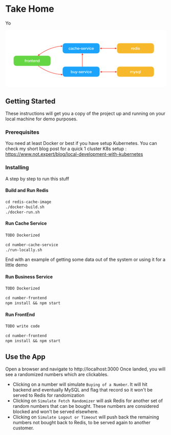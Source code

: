 # Take Home

Yo

![alt text](https://raw.githubusercontent.com/xtrycatchx/mr-takehome/master/overview.png)

## Getting Started

These instructions will get you a copy of the project up and running on your local machine for demo purposes. 

### Prerequisites

You need at least Docker or best if you have setup Kubernetes. You can check my short blog post for a quick 1 cluster K8s setup : https://www.not.expert/blog/local-development-with-kubernetes

### Installing

A step by step to run this stuff

#### Build and Run Redis

```
cd redis-cache-image
./docker-build.sh
./docker-run.sh
```

#### Run Cache Service
`TODO Dockerized` 
```
cd number-cache-service
./run-locally.sh
```

End with an example of getting some data out of the system or using it for a little demo

#### Run Business Service

`TODO Dockerized` 
```
cd number-frontend
npm install && npm start
```

#### Run FrontEnd

`TODO write code` 
```
cd number-frontend
npm install && npm start
```

## Use the App

Open a browser and navigate to http://localhost:3000
Once landed, you will see a randomized numbers which are clickables.

* Clicking on a number will simulate `Buying of a Number`. It will hit backend and eventually MySQL and flag that record so it won't be served to Redis for randomization
* Clicking on `Simulate Fetch Randomizer` will ask Redis for another set of random numbers that can be bought. These numbers are considered blocked and won't be served elsewhere.
* Clicking on `Simulate Logout or Timeout` will push back the remaining numbers not bought back to Redis, to be served again to another customer.
